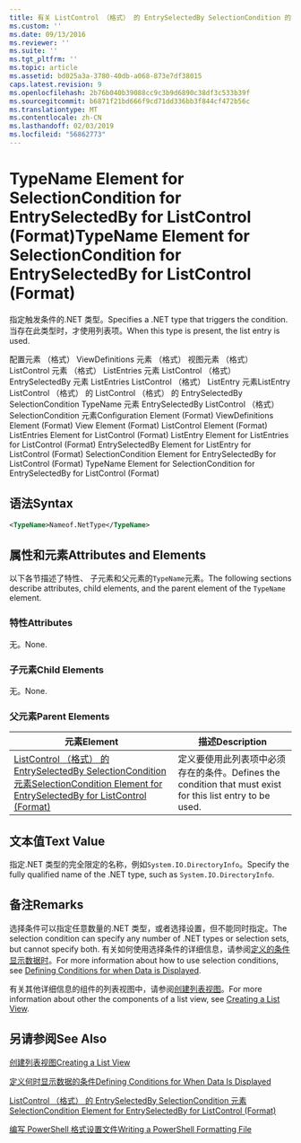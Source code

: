 ```yaml
---
title: 有关 ListControl （格式） 的 EntrySelectedBy SelectionCondition 的 TypeName 元素 |Microsoft Docs
ms.custom: ''
ms.date: 09/13/2016
ms.reviewer: ''
ms.suite: ''
ms.tgt_pltfrm: ''
ms.topic: article
ms.assetid: bd025a3a-3780-40db-a068-873e7df38015
caps.latest.revision: 9
ms.openlocfilehash: 2b76b040b39088cc9c3b9d6890c38df3c533b39f
ms.sourcegitcommit: b6871f21bd666f9cd71dd336bb3f844cf472b56c
ms.translationtype: MT
ms.contentlocale: zh-CN
ms.lasthandoff: 02/03/2019
ms.locfileid: "56862773"
---
```

# <a name="typename-element-for-selectioncondition-for-entryselectedby-for-listcontrol-format"></a><span data-ttu-id="e50fe-102">TypeName Element for SelectionCondition for EntrySelectedBy for ListControl (Format)</span><span class="sxs-lookup"><span data-stu-id="e50fe-102">TypeName Element for SelectionCondition for EntrySelectedBy for ListControl (Format)</span></span>

<span data-ttu-id="e50fe-103">指定触发条件的.NET 类型。</span><span class="sxs-lookup"><span data-stu-id="e50fe-103">Specifies a .NET type that triggers the condition.</span></span> <span data-ttu-id="e50fe-104">当存在此类型时，才使用列表项。</span><span class="sxs-lookup"><span data-stu-id="e50fe-104">When this type is present, the list entry is used.</span></span>

<span data-ttu-id="e50fe-105">配置元素 （格式） ViewDefinitions 元素 （格式） 视图元素 （格式） ListControl 元素 （格式） ListEntries 元素 ListControl （格式） EntrySelectedBy 元素 ListEntries ListControl （格式） ListEntry 元素ListEntry ListControl （格式） 的 ListControl （格式） 的 EntrySelectedBy SelectionCondition TypeName 元素 EntrySelectedBy ListControl （格式） SelectionCondition 元素</span><span class="sxs-lookup"><span data-stu-id="e50fe-105">Configuration Element (Format) ViewDefinitions Element (Format) View Element (Format) ListControl Element (Format) ListEntries Element for ListControl (Format) ListEntry Element for ListEntries for ListControl (Format) EntrySelectedBy Element for ListEntry for ListControl (Format) SelectionCondition Element for EntrySelectedBy for ListControl (Format) TypeName Element for SelectionCondition for EntrySelectedBy for ListControl (Format)</span></span>

## <a name="syntax"></a><span data-ttu-id="e50fe-106">语法</span><span class="sxs-lookup"><span data-stu-id="e50fe-106">Syntax</span></span>

```xml
<TypeName>Nameof.NetType</TypeName>
```

## <a name="attributes-and-elements"></a><span data-ttu-id="e50fe-107">属性和元素</span><span class="sxs-lookup"><span data-stu-id="e50fe-107">Attributes and Elements</span></span>

<span data-ttu-id="e50fe-108">以下各节描述了特性、 子元素和父元素的`TypeName`元素。</span><span class="sxs-lookup"><span data-stu-id="e50fe-108">The following sections describe attributes, child elements, and the parent element of the `TypeName` element.</span></span>

### <a name="attributes"></a><span data-ttu-id="e50fe-109">特性</span><span class="sxs-lookup"><span data-stu-id="e50fe-109">Attributes</span></span>

<span data-ttu-id="e50fe-110">无。</span><span class="sxs-lookup"><span data-stu-id="e50fe-110">None.</span></span>

### <a name="child-elements"></a><span data-ttu-id="e50fe-111">子元素</span><span class="sxs-lookup"><span data-stu-id="e50fe-111">Child Elements</span></span>

<span data-ttu-id="e50fe-112">无。</span><span class="sxs-lookup"><span data-stu-id="e50fe-112">None.</span></span>

### <a name="parent-elements"></a><span data-ttu-id="e50fe-113">父元素</span><span class="sxs-lookup"><span data-stu-id="e50fe-113">Parent Elements</span></span>

|<span data-ttu-id="e50fe-114">元素</span><span class="sxs-lookup"><span data-stu-id="e50fe-114">Element</span></span>|<span data-ttu-id="e50fe-115">描述</span><span class="sxs-lookup"><span data-stu-id="e50fe-115">Description</span></span>|
|-------------|-----------------|
|[<span data-ttu-id="e50fe-116">ListControl （格式） 的 EntrySelectedBy SelectionCondition 元素</span><span class="sxs-lookup"><span data-stu-id="e50fe-116">SelectionCondition Element for EntrySelectedBy for ListControl (Format)</span></span>](./selectioncondition-element-for-entryselectedby-for-listcontrol-format.md)|<span data-ttu-id="e50fe-117">定义要使用此列表项中必须存在的条件。</span><span class="sxs-lookup"><span data-stu-id="e50fe-117">Defines the condition that must exist for this list entry to be used.</span></span>|

## <a name="text-value"></a><span data-ttu-id="e50fe-118">文本值</span><span class="sxs-lookup"><span data-stu-id="e50fe-118">Text Value</span></span>

<span data-ttu-id="e50fe-119">指定.NET 类型的完全限定的名称，例如`System.IO.DirectoryInfo`。</span><span class="sxs-lookup"><span data-stu-id="e50fe-119">Specify the fully qualified name of the .NET type, such as `System.IO.DirectoryInfo`.</span></span>

## <a name="remarks"></a><span data-ttu-id="e50fe-120">备注</span><span class="sxs-lookup"><span data-stu-id="e50fe-120">Remarks</span></span>

<span data-ttu-id="e50fe-121">选择条件可以指定任意数量的.NET 类型，或者选择设置，但不能同时指定。</span><span class="sxs-lookup"><span data-stu-id="e50fe-121">The selection condition can specify any number of .NET types or selection sets, but cannot specify both.</span></span> <span data-ttu-id="e50fe-122">有关如何使用选择条件的详细信息，请参阅[定义的条件显示数据时](./defining-conditions-for-displaying-data.md)。</span><span class="sxs-lookup"><span data-stu-id="e50fe-122">For more information about how to use selection conditions, see [Defining Conditions for when Data is Displayed](./defining-conditions-for-displaying-data.md).</span></span>

<span data-ttu-id="e50fe-123">有关其他详细信息的组件的列表视图中，请参阅[创建列表视图](./creating-a-list-view.md)。</span><span class="sxs-lookup"><span data-stu-id="e50fe-123">For more information about other the components of a list view, see [Creating a List View](./creating-a-list-view.md).</span></span>

## <a name="see-also"></a><span data-ttu-id="e50fe-124">另请参阅</span><span class="sxs-lookup"><span data-stu-id="e50fe-124">See Also</span></span>

[<span data-ttu-id="e50fe-125">创建列表视图</span><span class="sxs-lookup"><span data-stu-id="e50fe-125">Creating a List View</span></span>](./creating-a-list-view.md)

[<span data-ttu-id="e50fe-126">定义何时显示数据的条件</span><span class="sxs-lookup"><span data-stu-id="e50fe-126">Defining Conditions for When Data Is Displayed</span></span>](./defining-conditions-for-displaying-data.md)

[<span data-ttu-id="e50fe-127">ListControl （格式） 的 EntrySelectedBy SelectionCondition 元素</span><span class="sxs-lookup"><span data-stu-id="e50fe-127">SelectionCondition Element for EntrySelectedBy for ListControl (Format)</span></span>](./selectioncondition-element-for-entryselectedby-for-listcontrol-format.md)

[<span data-ttu-id="e50fe-128">编写 PowerShell 格式设置文件</span><span class="sxs-lookup"><span data-stu-id="e50fe-128">Writing a PowerShell Formatting File</span></span>](./writing-a-powershell-formatting-file.md)
